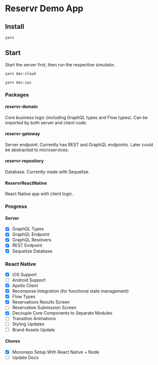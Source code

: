 # Reservr Demo App

## Install

```bash
yarn
```

## Start

Start the server first, then run the respective simulator.

```bash
yarn dev:cloud
```

```bash
yarn dev:ios
```

### Packages

#### reservr-domain

Core business logic (including GraphQL types and Flow types). Can be imported by both server and client code.

#### reservr-gateway

Server endpoint. Currently has REST and GraphQL endpoints. Later could be abstracted to microservices.

#### reservr-repository

Database. Currently made with Sequelize.

#### ReservrReactNative

React Native app with client logic.

### Progress

#### Server

- [x] GraphQL Types
- [x] GraphQL Endpoint
- [x] GraphQL Resolvers
- [x] REST Endpoint
- [x] Sequelize Database

### React Native

- [x] iOS Support
- [ ] Android Support
- [x] Apollo Client
- [x] Recompose Integration (for functional state management)
- [x] Flow Types
- [x] Reservations Results Screen
- [ ] Reservation Submission Screen
- [x] Decouple Core Components to Separate Modules
- [ ] Transition Animations
- [ ] Styling Updates
- [ ] Brand Assets Update

#### Chores

- [x] Monorepo Setup With React Native + Node
- [ ] Update Docs